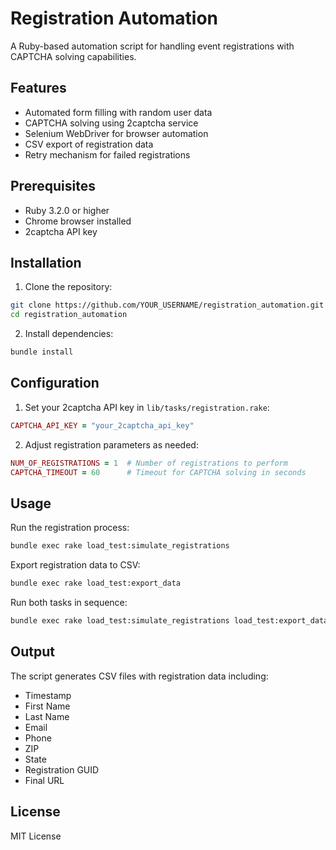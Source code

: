 # Registration Automation

A Ruby-based automation script for handling event registrations with CAPTCHA solving capabilities.

## Features

- Automated form filling with random user data
- CAPTCHA solving using 2captcha service
- Selenium WebDriver for browser automation
- CSV export of registration data
- Retry mechanism for failed registrations

## Prerequisites

- Ruby 3.2.0 or higher
- Chrome browser installed
- 2captcha API key

## Installation

1. Clone the repository:
```bash
git clone https://github.com/YOUR_USERNAME/registration_automation.git
cd registration_automation
```

2. Install dependencies:
```bash
bundle install
```

## Configuration

1. Set your 2captcha API key in `lib/tasks/registration.rake`:
```ruby
CAPTCHA_API_KEY = "your_2captcha_api_key"
```

2. Adjust registration parameters as needed:
```ruby
NUM_OF_REGISTRATIONS = 1  # Number of registrations to perform
CAPTCHA_TIMEOUT = 60      # Timeout for CAPTCHA solving in seconds
```

## Usage

Run the registration process:
```bash
bundle exec rake load_test:simulate_registrations
```

Export registration data to CSV:
```bash
bundle exec rake load_test:export_data
```

Run both tasks in sequence:
```bash
bundle exec rake load_test:simulate_registrations load_test:export_data
```

## Output

The script generates CSV files with registration data including:
- Timestamp
- First Name
- Last Name
- Email
- Phone
- ZIP
- State
- Registration GUID
- Final URL

## License

MIT License

